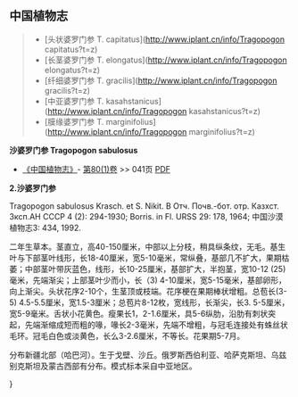 

## 中国植物志

> * [头状婆罗门参  T.  capitatus](http://www.iplant.cn/info/Tragopogon capitatus?t=z)
> * [长茎婆罗门参  T.  elongatus](http://www.iplant.cn/info/Tragopogon elongatus?t=z)
> * [纤细婆罗门参  T.  gracilis](http://www.iplant.cn/info/Tragopogon gracilis?t=z)
> * [中亚婆罗门参  T.  kasahstanicus](http://www.iplant.cn/info/Tragopogon kasahstanicus?t=z)
> * [膜缘婆罗门参  T.  marginifolius](http://www.iplant.cn/info/Tragopogon marginifolius?t=z)

**沙婆罗门参 Tragopogon sabulosus**

* [《中国植物志》](http://www.iplant.cn/frps)- [第80(1)卷](http://www.iplant.cn/frps/vol/80(1)) >> 041页 [PDF](http://www.iplant.cn/frps/pdf/80(1)/041.pdf)

**2.沙婆罗门参**

Tragopogon sabulosus Krasch. et S. Nikit. В Отч. Почв.-бот. отр. Казхст. Зксп.АН СССР 4 (2): 294-1930; Borris. in Fl. URSS 29: 178, 1964; 中国沙漠植物志3: 434, 1992.

二年生草本。茎直立，高40-150厘米，中部以上分枝，稍具纵条纹，无毛。基生叶与下部茎叶线形，长18-40厘米，宽5-10毫米，常纵叠，基部几不扩大，果期枯萎；中部茎叶带灰蓝色，线形，长10-25厘米，基部扩大，半抱茎，宽10-12 (25)毫米，先端渐尖；上部茎叶少而小，长（3) 4-10厘米，宽5-15毫米，基部卵形，向上渐尖。头状花序2-10个，生茎顶或枝端。花序梗在果期棒状增粗。总苞长(3-5) 4.5-5.5厘米，宽1.5-3厘米；总苞片8-12枚，宽线形，长渐尖，长3. 5-5厘米，宽5-9毫米。舌状小花黄色。瘦果长1，2-1.6厘米，具5-6纵肋，沿肋有刺状突起，先端渐缩成短而粗的喙，喙长2-3毫米，先端不增粗，与冠毛连接处有蛛丝状毛环。冠毛白色或淡黄色，长么3-2.6厘米，不等长。花果期5-7月。

分布新疆北部（哈巴河）。生于戈壁、沙丘。俄罗斯西伯利亚、哈萨克斯坦、乌兹别克斯坦及蒙古西部有分布。模式标本采自中亚地区。

}